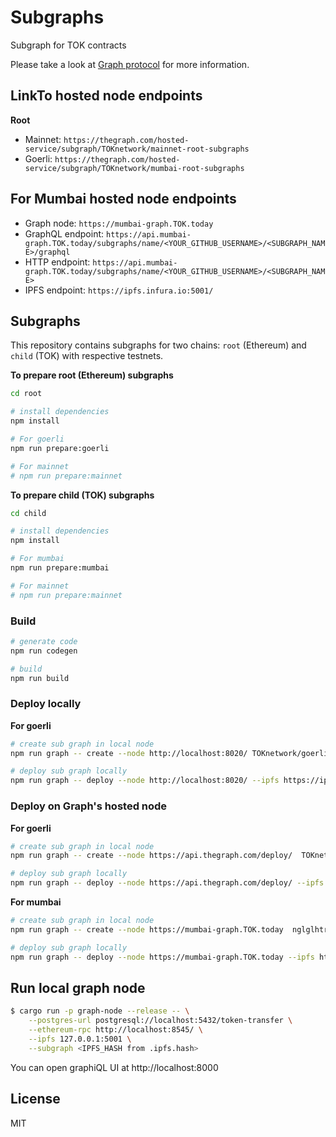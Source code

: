 # Subgraphs
Subgraph for TOK contracts

Please take a look at [Graph protocol](https://github.com/graphprotocol/graph-node) for more information.

## LinkTo hosted node endpoints

**Root**
- Mainnet: `https://thegraph.com/hosted-service/subgraph/TOKnetwork/mainnet-root-subgraphs`
- Goerli: `https://thegraph.com/hosted-service/subgraph/TOKnetwork/mumbai-root-subgraphs`

## For Mumbai hosted node endpoints
- Graph node: `https://mumbai-graph.TOK.today`
- GraphQL endpoint: `https://api.mumbai-graph.TOK.today/subgraphs/name/<YOUR_GITHUB_USERNAME>/<SUBGRAPH_NAME>/graphql`
- HTTP endpoint: `https://api.mumbai-graph.TOK.today/subgraphs/name/<YOUR_GITHUB_USERNAME>/<SUBGRAPH_NAME>`
- IPFS endpoint: `https://ipfs.infura.io:5001/`

## Subgraphs

This repository contains subgraphs for two chains: `root` (Ethereum) and `child` (TOK) with respective testnets. 

**To prepare root (Ethereum) subgraphs**

```bash
cd root

# install dependencies
npm install

# For goerli
npm run prepare:goerli

# For mainnet
# npm run prepare:mainnet
```

**To prepare child (TOK) subgraphs**

```bash
cd child

# install dependencies
npm install

# For mumbai
npm run prepare:mumbai

# For mainnet
# npm run prepare:mainnet
```

### Build

```bash
# generate code
npm run codegen

# build
npm run build
```

### Deploy locally

**For goerli**

```bash
# create sub graph in local node
npm run graph -- create --node http://localhost:8020/ TOKnetwork/goerli-TOK-subgraph

# deploy sub graph locally
npm run graph -- deploy --node http://localhost:8020/ --ipfs https://ipfs.infura.io:5001/ TOKnetwork/goerli-TOK-subgraph 
```

### Deploy on Graph's hosted node

**For goerli**

```bash
# create sub graph in local node
npm run graph -- create --node https://api.thegraph.com/deploy/  TOKnetwork/goerli-TOK-subgraph

# deploy sub graph locally
npm run graph -- deploy --node https://api.thegraph.com/deploy/ --ipfs https://api.thegraph.com/ipfs/ TOKnetwork/goerli-TOK-subgraph 
```

**For mumbai**

```bash
# create sub graph in local node
npm run graph -- create --node https://mumbai-graph.TOK.today  nglglhtr/mumbai-TOK-subgraph

# deploy sub graph locally
npm run graph -- deploy --node https://mumbai-graph.TOK.today --ipfs https://ipfs.infura.io:5001/ nglglhtr/mumbai-TOK-subgraph
```

## Run local graph node

```bash
$ cargo run -p graph-node --release -- \
    --postgres-url postgresql://localhost:5432/token-transfer \
    --ethereum-rpc http://localhost:8545/ \
    --ipfs 127.0.0.1:5001 \
    --subgraph <IPFS_HASH from .ipfs.hash>
```

You can open graphiQL UI at http://localhost:8000

## License

MIT
